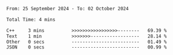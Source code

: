 <!--START_SECTION:waka-->

```txt
From: 25 September 2024 - To: 02 October 2024

Total Time: 4 mins

C++     3 mins          >>>>>>>>>>>>>>>>>--------   69.39 %
Text    1 min           >>>>>>>------------------   28.14 %
Other   0 secs          -------------------------   01.49 %
JSON    0 secs          -------------------------   00.99 %
```

<!--END_SECTION:waka-->
